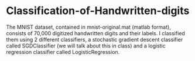 # Classification-of-Handwritten-digits
 The MNIST dataset, contained in mnist-original.mat (matlab format), consists of 70,000 digitized handwritten digits and their labels. I classified them using 2 different classifiers,  a stochastic gradient descent classifier called SGDClassifier (we will talk about this in class) and a logistic regression classifier called LogisticRegression.
